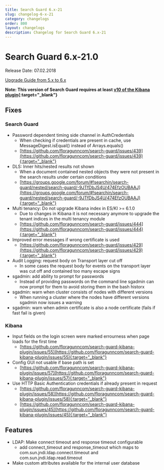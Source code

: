 ```yaml
---
title: Search Guard 6.x-21
slug: changelog-6-x-21
category: changelogs
order: 800
layout: changelogs
description: Changelog for Search Guard 6.x-21
---
```


<!---
Copryight 2017 floragunn GmbH
-->

# Search Guard 6.x-21.0

Release Date: 07.02.2018

[Upgrade Guide from 5.x to 6.x](../_docs/upgrading_5_6.md)

**Note: This version of Search Guard requires at least [v10 of the Kibana plugin](https://search.maven.org/#search%7Cgav%7C1%7Cg%3A%22com.floragunn%22%20AND%20a%3A%22search-guard-kibana-plugin%22){:target="_blank"}**

## Fixes 

### Search Guard

* Password dependent timing side channel in AuthCredentials
  * When checking if credentials are present in cache, use  MessageDigest.isEqual() instead of Arrays.equals() 
  * [https://github.com/floragunncom/search-guard/issues/439](https://github.com/floragunncom/search-guard/issues/439){:target="_blank"} 
* DLS: Inner hits/nested results not shown 
  * When a document contained nested objects they were not present in the search results under certain conditions
  * [https://groups.google.com/forum/#!searchin/search-guard/nested/search-guard/-9JTfDbJS4U/474EfzOUBAAJ](https://groups.google.com/forum/#!searchin/search-guard/nested/search-guard/-9JTfDbJS4U/474EfzOUBAAJ){:target="_blank"}
* Multi tenancy: Do not upgrade Kibana index in ES/KI >= 6.1.0
  * Due to changes in Kibana it is not necessary anymore to upgrade the tenant indices in the multi tenancy module
  * [https://github.com/floragunncom/search-guard/issues/444](https://github.com/floragunncom/search-guard/issues/444){:target="_blank"}
* Improved error messages if wrong certificate is used
  * [https://github.com/floragunncom/search-guard/issues/429](https://github.com/floragunncom/search-guard/issues/429){:target="_blank"}
* Audit Logging: request body on Transport layer cut off
  * In some cases the request body for events on the transport layer was cut off and contained too many escape signs
* sgadmin: add ability to prompt for passwords
  * Instead of providing passwords on the command line sgadmin can now prompt for them to avoid storing them in the bash historx 
* sgadmin: warn when cluster consists of nodes with different versions
  * When running a cluster where the nodes have different versions sgadmin now issues a warning
* sgadmin: warn when admin certificate is also a node certificate (fails if fast fail is given)

### Kibana

* Input fields on the login screen were marked errourness when page loads for the first time
  * [https://github.com/floragunncom/search-guard-kibana-plugin/issues/55](https://github.com/floragunncom/search-guard-kibana-plugin/issues/55){:target="_blank"}
* Config GUI not usable if base path is set
  * [https://github.com/floragunncom/search-guard-kibana-plugin/issues/57](https://github.com/floragunncom/search-guard-kibana-plugin/issues/57){:target="_blank"}
* Use HTTP Basic Authentication credentials if already present in request
  * [https://github.com/floragunncom/search-guard-kibana-plugin/issues/58](https://github.com/floragunncom/search-guard-kibana-plugin/issues/58){:target="_blank"}
  * [https://github.com/floragunncom/search-guard-kibana-plugin/issues/45](https://github.com/floragunncom/search-guard-kibana-plugin/issues/45){:target="_blank"}

## Features

* LDAP: Make connect timeout and response timeout configurable
  * add connect\_timeout and response\_timeout which maps to com.sun.jndi.ldap.connect.timeout and com.sun.jndi.ldap.read.timeout
* Make custom attributes available for the internal user database